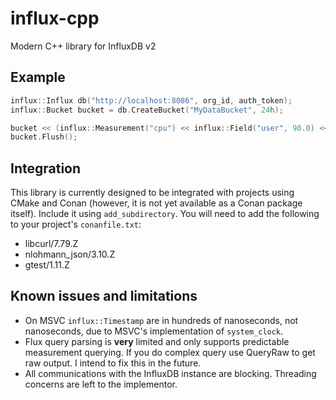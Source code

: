 # influx-cpp

Modern C++ library for InfluxDB v2

## Example

```cpp
influx::Influx db("http://localhost:8086", org_id, auth_token);
influx::Bucket bucket = db.CreateBucket("MyDataBucket", 24h);

bucket << (influx::Measurement("cpu") << influx::Field("user", 90.0) << influx::Tag("node", node));
bucket.Flush();
```

## Integration

This library is currently designed to be integrated with projects using CMake
and Conan (however, it is not yet available as a Conan package itself). Include
it using `add_subdirectory`. You will need to add the following to your
project's `conanfile.txt`:

- libcurl/7.79.Z
- nlohmann_json/3.10.Z
- gtest/1.11.Z

## Known issues and limitations

- On MSVC `influx::Timestamp` are in hundreds of nanoseconds, not nanoseconds,
  due to MSVC's implementation of `system_clock`.
- Flux query parsing is **very** limited and only supports predictable
  measurement querying. If you do complex query use QueryRaw to get raw output.
  I intend to fix this in the future.
- All communications with the InfluxDB instance are blocking. Threading concerns
  are left to the implementor.
